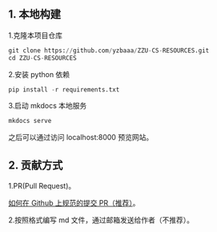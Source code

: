 ## 1. 本地构建

1.克隆本项目仓库

```python
git clone https://github.com/yzbaaa/ZZU-CS-RESOURCES.git
cd ZZU-CS-RESOURCES
```

2.安装 python 依赖

```python
pip install -r requirements.txt
```

3.启动 mkdocs 本地服务

```python
mkdocs serve
```

之后可以通过访问 localhost:8000 预览网站。

## 2. 贡献方式

1.PR(Pull Request)。

[如何在 Github 上规范的提交 PR（推荐）](https://zhuanlan.zhihu.com/p/584834288)。

2.按照格式编写 md 文件，通过邮箱发送给作者（不推荐）。
